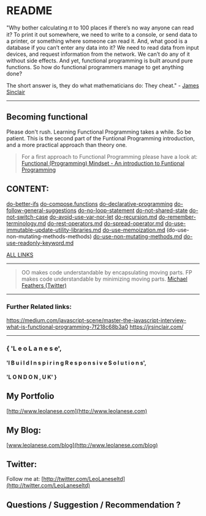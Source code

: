 # README

"Why bother calculating 𝜋 to 100 places if there’s no way anyone can read it? To print it out somewhere, we need to write to a console, or send data to a printer, or something where someone can read it. And, what good is a database if you can’t enter any data into it? We need to read data from input devices, and request information from the network. We can’t do any of it without side effects. And yet, functional programming is built around pure functions. So how do functional programmers manage to get anything done?

The short answer is, they do what mathematicians do: They cheat." - [James Sinclair](https://jrsinclair.com/)

---

## Becoming functional

Please don't rush. Learning Functional Programming takes a while. So be patient. This is the second part of the Funtional Programming introduction, and a more practical approach than theory one.

> For a first approach to Functional Programming please have a look at: [Functional (Programming) Mindset - An introduction to Funtional Programming](https://tech.io/playgrounds/24002/becoming-functional/introduction)


## CONTENT:

[do-better-ifs](https://github.com/leolanese/Becoming-Functional/blob/master/markdowns/do-better-ifs.md)
[do-compose.functions](https://github.com/leolanese/Becoming-Functional/blob/master/markdowns/do-compose.functions.md)
[do-declarative-programming](https://github.com/leolanese/Becoming-Functional/blob/master/markdowns/do-declarative-programming.md)
[do-follow-general-suggestions](https://github.com/leolanese/Becoming-Functional/blob/master/markdowns/do-follow-general-suggestions.md)
[do-no-loop-statement](https://github.com/leolanese/Becoming-Functional/blob/master/markdowns/do-no-loop-statement.md)
[do-not-shared-state](https://github.com/leolanese/Becoming-Functional/blob/master/markdowns/do-not-shared-state.md)
[do-not-switch-case](https://github.com/leolanese/Becoming-Functional/blob/master/markdowns/do-not-switch-case.md)
[do-avoid-use-var-nor-let](https://github.com/leolanese/Becoming-Functional/blob/master/markdowns/do-avoid-use-var-nor-let.md)
[do-recursion.md](https://github.com/leolanese/Becoming-Functional/blob/master/markdowns/do-recursion.md)
[do-remember-terminology.md](https://github.com/leolanese/Becoming-Functional/blob/master/markdowns/do-remember-terminology.md)
[do-rest-operators.md](https://github.com/leolanese/Becoming-Functional/blob/master/markdowns/do-rest-operators.md)
[do-spread-operator.md](https://github.com/leolanese/Becoming-Functional/blob/master/markdowns/do-spread-operator.md)
[do-use-immutable-update-utility-libraries.md](https://github.com/leolanese/Becoming-Functional/blob/master/markdowns/do-use-immutable-update-utility-libraries.md)
[do-use-memoization.md](https://github.com/leolanese/Becoming-Functional/blob/master/markdowns/do-use-memoization.md)
(do-use-non-mutating-methods-methods)
[do-use-non-mutating-methods.md](https://github.com/leolanese/Becoming-Functional/blob/master/markdowns/do-use-non-mutating-methods.md)
[do-use-readonly-keyword.md](https://github.com/leolanese/Becoming-Functional/blob/master/markdowns/do-use-readonly-keyword.md)

[ALL LINKS](https://github.com/leolanese/Becoming-Functional/tree/master/markdowns)


---

>OO makes code understandable by encapsulating moving parts. FP makes code understandable by minimizing moving parts.
[Michael Feathers (Twitter)](https://twitter.com/mfeathers/status/29581296216?lang=en)

---

### Further Related links:
https://medium.com/javascript-scene/master-the-javascript-interview-what-is-functional-programming-7f218c68b3a0
https://jrsinclair.com/

---

### { 'L e o   L a n e s e',

#### 'I  B u i l d   I n s p i r i n g   R e s p o n s i v e   S o l u t i o n s',

#### 'L O N D O N ,  U K' }

## My Portfolio
[http://www.leolanese.com](http://www.leolanese.com)  


## My Blog:
[www.leolanese.com/blog](http://www.leolanese.com/blog)  


## Twitter:

Follow me at:
[http://twitter.com/LeoLaneseltd](http://twitter.com/LeoLaneseltd)  


## Questions / Suggestion / Recommendation ?

